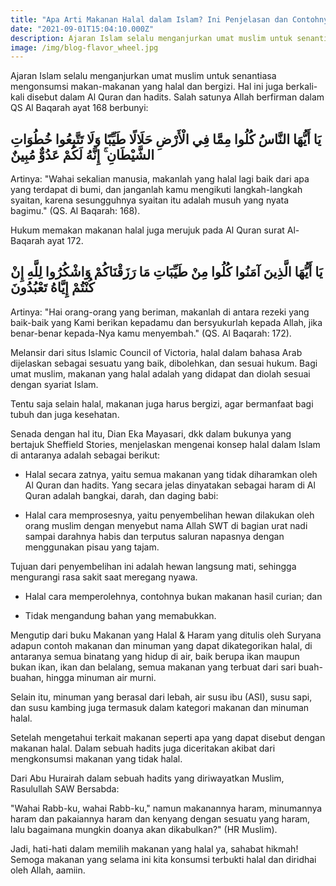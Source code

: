 ```yaml
---
title: "Apa Arti Makanan Halal dalam Islam? Ini Penjelasan dan Contohnya"
date: "2021-09-01T15:04:10.000Z"
description: Ajaran Islam selalu menganjurkan umat muslim untuk senantiasa mengonsumsi makan-makanan yang halal dan bergizi. Hal ini juga berkali-kali disebut dalam Al Quran dan hadits.
image: /img/blog-flavor_wheel.jpg
---
```


Ajaran Islam selalu menganjurkan umat muslim untuk senantiasa mengonsumsi makan-makanan yang halal dan bergizi. Hal ini juga berkali-kali disebut dalam Al Quran dan hadits.
Salah satunya Allah berfirman dalam QS Al Baqarah ayat 168 berbunyi:

## يَا أَيُّهَا النَّاسُ كُلُوا مِمَّا فِي الْأَرْضِ حَلَالًا طَيِّبًا وَلَا تَتَّبِعُوا خُطُوَاتِ الشَّيْطَانِ ۚ إِنَّهُ لَكُمْ عَدُوٌّ مُبِينٌ

Artinya: "Wahai sekalian manusia, makanlah yang halal lagi baik dari apa yang terdapat di bumi, dan janganlah kamu mengikuti langkah-langkah syaitan, karena sesungguhnya syaitan itu adalah musuh yang nyata bagimu." (QS. Al Baqarah: 168).

Hukum memakan makanan halal juga merujuk pada Al Quran surat Al-Baqarah ayat 172.

## يَا أَيُّهَا الَّذِينَ آمَنُوا كُلُوا مِنْ طَيِّبَاتِ مَا رَزَقْنَاكُمْ وَاشْكُرُوا لِلَّهِ إِنْ كُنْتُمْ إِيَّاهُ تَعْبُدُونَ

Artinya: "Hai orang-orang yang beriman, makanlah di antara rezeki yang baik-baik yang Kami berikan kepadamu dan bersyukurlah kepada Allah, jika benar-benar kepada-Nya kamu menyembah." (QS. Al Baqarah: 172).

Melansir dari situs Islamic Council of Victoria, halal dalam bahasa Arab dijelaskan sebagai sesuatu yang baik, dibolehkan, dan sesuai hukum. Bagi umat muslim, makanan yang halal adalah yang didapat dan diolah sesuai dengan syariat Islam.

Tentu saja selain halal, makanan juga harus bergizi, agar bermanfaat bagi tubuh dan juga kesehatan.

Senada dengan hal itu, Dian Eka Mayasari, dkk dalam bukunya yang bertajuk Sheffield Stories, menjelaskan mengenai konsep halal dalam Islam di antaranya adalah sebagai berikut:

- Halal secara zatnya, yaitu semua makanan yang tidak diharamkan oleh Al Quran dan hadits. Yang secara jelas dinyatakan sebagai haram di Al Quran adalah bangkai, darah, dan daging babi:

- Halal cara memprosesnya, yaitu penyembelihan hewan dilakukan oleh orang muslim dengan menyebut nama Allah SWT di bagian urat nadi sampai darahnya habis dan terputus saluran napasnya dengan menggunakan pisau yang tajam.

Tujuan dari penyembelihan ini adalah hewan langsung mati, sehingga mengurangi rasa sakit saat meregang nyawa.

- Halal cara memperolehnya, contohnya bukan makanan hasil curian; dan

- Tidak mengandung bahan yang memabukkan.

Mengutip dari buku Makanan yang Halal & Haram yang ditulis oleh Suryana adapun contoh makanan dan minuman yang dapat dikategorikan halal, di antaranya semua binatang yang hidup di air, baik berupa ikan maupun bukan ikan, ikan dan belalang, semua makanan yang terbuat dari sari buah-buahan, hingga minuman air murni.

Selain itu, minuman yang berasal dari lebah, air susu ibu (ASI), susu sapi, dan susu kambing juga termasuk dalam kategori makanan dan minuman halal.

Setelah mengetahui terkait makanan seperti apa yang dapat disebut dengan makanan halal. Dalam sebuah hadits juga diceritakan akibat dari mengkonsumsi makanan yang tidak halal.

Dari Abu Hurairah dalam sebuah hadits yang diriwayatkan Muslim, Rasulullah SAW Bersabda:

"Wahai Rabb-ku, wahai Rabb-ku," namun makanannya haram, minumannya haram dan pakaiannya haram dan kenyang dengan sesuatu yang haram, lalu bagaimana mungkin doanya akan dikabulkan?" (HR Muslim).

Jadi, hati-hati dalam memilih makanan yang halal ya, sahabat hikmah! Semoga makanan yang selama ini kita konsumsi terbukti halal dan diridhai oleh Allah, aamiin.
